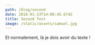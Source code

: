 ```yaml
---
path: /blog/second
date: 2018-01-23T14:06:45.674Z
title: Second Test
image: /static/assets/samuel.jpg
---
```

Et normalement, là je dois avoir du texte !

